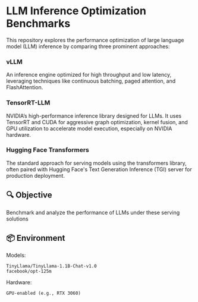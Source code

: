 # LLM Inference Optimization Benchmarks
This repository explores the performance optimization of large language model (LLM) inference by comparing three prominent approaches:

### vLLM
An inference engine optimized for high throughput and low latency, leveraging techniques like continuous batching, paged attention, and FlashAttention.

### TensorRT-LLM
NVIDIA’s high-performance inference library designed for LLMs. It uses TensorRT and CUDA for aggressive graph optimization, kernel fusion, and GPU utilization to accelerate model execution, especially on NVIDIA hardware.

### Hugging Face Transformers
The standard approach for serving models using the transformers library, often paired with Hugging Face's Text Generation Inference (TGI) server for production deployment.


## 🔍 Objective
Benchmark and analyze the performance of LLMs under these serving solutions


## 📦 Environment
Models:
```
TinyLlama/TinyLlama-1.1B-Chat-v1.0
facebook/opt-125m
```
Hardware:
```
GPU-enabled (e.g., RTX 3060)
```
